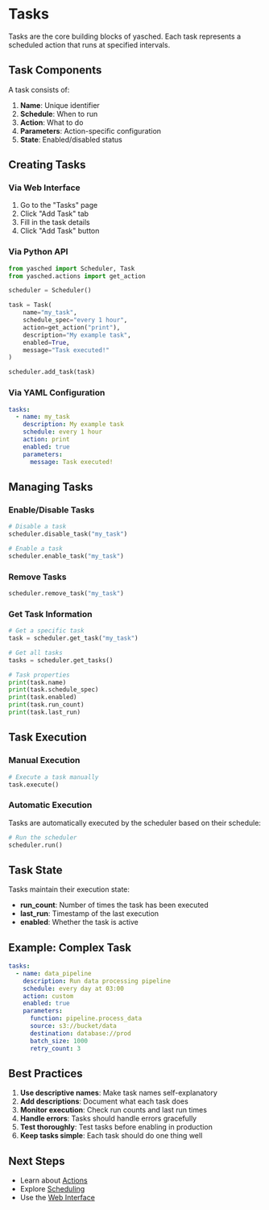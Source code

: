 # Tasks

Tasks are the core building blocks of yasched. Each task represents a scheduled action that runs at specified intervals.

## Task Components

A task consists of:

1. **Name**: Unique identifier
2. **Schedule**: When to run
3. **Action**: What to do
4. **Parameters**: Action-specific configuration
5. **State**: Enabled/disabled status

## Creating Tasks

### Via Web Interface

1. Go to the "Tasks" page
2. Click "Add Task" tab
3. Fill in the task details
4. Click "Add Task" button

### Via Python API

```python
from yasched import Scheduler, Task
from yasched.actions import get_action

scheduler = Scheduler()

task = Task(
    name="my_task",
    schedule_spec="every 1 hour",
    action=get_action("print"),
    description="My example task",
    enabled=True,
    message="Task executed!"
)

scheduler.add_task(task)
```

### Via YAML Configuration

```yaml
tasks:
  - name: my_task
    description: My example task
    schedule: every 1 hour
    action: print
    enabled: true
    parameters:
      message: Task executed!
```

## Managing Tasks

### Enable/Disable Tasks

```python
# Disable a task
scheduler.disable_task("my_task")

# Enable a task
scheduler.enable_task("my_task")
```

### Remove Tasks

```python
scheduler.remove_task("my_task")
```

### Get Task Information

```python
# Get a specific task
task = scheduler.get_task("my_task")

# Get all tasks
tasks = scheduler.get_tasks()

# Task properties
print(task.name)
print(task.schedule_spec)
print(task.enabled)
print(task.run_count)
print(task.last_run)
```

## Task Execution

### Manual Execution

```python
# Execute a task manually
task.execute()
```

### Automatic Execution

Tasks are automatically executed by the scheduler based on their schedule:

```python
# Run the scheduler
scheduler.run()
```

## Task State

Tasks maintain their execution state:

- **run_count**: Number of times the task has been executed
- **last_run**: Timestamp of the last execution
- **enabled**: Whether the task is active

## Example: Complex Task

```yaml
tasks:
  - name: data_pipeline
    description: Run data processing pipeline
    schedule: every day at 03:00
    action: custom
    enabled: true
    parameters:
      function: pipeline.process_data
      source: s3://bucket/data
      destination: database://prod
      batch_size: 1000
      retry_count: 3
```

## Best Practices

1. **Use descriptive names**: Make task names self-explanatory
2. **Add descriptions**: Document what each task does
3. **Monitor execution**: Check run counts and last run times
4. **Handle errors**: Tasks should handle errors gracefully
5. **Test thoroughly**: Test tasks before enabling in production
6. **Keep tasks simple**: Each task should do one thing well

## Next Steps

- Learn about [Actions](actions.md)
- Explore [Scheduling](scheduling.md)
- Use the [Web Interface](web-interface.md)
